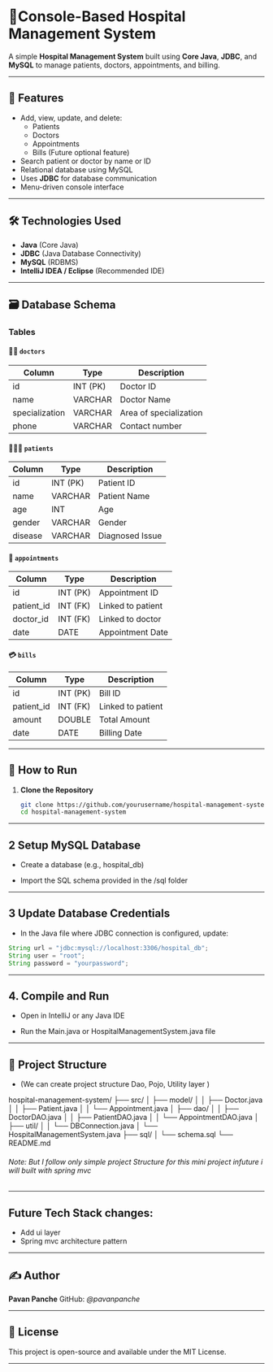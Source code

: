 
# 🏥Console-Based Hospital Management System 

A simple **Hospital Management System** built using **Core Java**, **JDBC**, and **MySQL** to manage patients, doctors, appointments, and billing.

---

## 📌 Features

- Add, view, update, and delete:
  - Patients
  - Doctors
  - Appointments
  - Bills (Future optional feature)
- Search patient or doctor by name or ID
- Relational database using MySQL
- Uses **JDBC** for database communication
- Menu-driven console interface

---

## 🛠 Technologies Used

- **Java** (Core Java)
- **JDBC** (Java Database Connectivity)
- **MySQL** (RDBMS)
- **IntelliJ IDEA / Eclipse** (Recommended IDE)

---

## 🗃 Database Schema

### Tables

#### 🧑‍⚕️ `doctors`
| Column     | Type        | Description           |
|------------|-------------|-----------------------|
| id         | INT (PK)    | Doctor ID             |
| name       | VARCHAR     | Doctor Name           |
| specialization | VARCHAR | Area of specialization|
| phone      | VARCHAR     | Contact number        |

#### 🧑‍🤝‍🧑 `patients`
| Column     | Type        | Description     |
|------------|-------------|-----------------|
| id         | INT (PK)    | Patient ID      |
| name       | VARCHAR     | Patient Name    |
| age        | INT         | Age             |
| gender     | VARCHAR     | Gender          |
| disease    | VARCHAR     | Diagnosed Issue |

#### 📅 `appointments`
| Column     | Type        | Description       |
|------------|-------------|-------------------|
| id         | INT (PK)    | Appointment ID    |
| patient_id | INT (FK)    | Linked to patient |
| doctor_id  | INT (FK)    | Linked to doctor  |
| date       | DATE        | Appointment Date  |

#### 💳 `bills`
| Column     | Type        | Description      |
|------------|-------------|------------------|
| id         | INT (PK)    | Bill ID          |
| patient_id | INT (FK)    | Linked to patient|
| amount     | DOUBLE      | Total Amount     |
| date       | DATE        | Billing Date     |

---

## 🚀 How to Run

1. **Clone the Repository**
   ```bash
   git clone https://github.com/yourusername/hospital-management-system.git
   cd hospital-management-system

   ```
---

## 2 Setup MySQL Database

- Create a database (e.g., hospital_db)

- Import the SQL schema provided in the /sql folder

---

## 3 Update Database Credentials
- In the Java file where JDBC connection is configured, update:

```java 
String url = "jdbc:mysql://localhost:3306/hospital_db";
String user = "root";
String password = "yourpassword";
```
---
## 4. Compile and Run

- Open in IntelliJ or any Java IDE

- Run the Main.java or HospitalManagementSystem.java file

---

## 📂 Project Structure
- (We can create project structure Dao, Pojo, Utility layer )

hospital-management-system/
├── src/
│   ├── model/
│   │   ├── Doctor.java
│   │   ├── Patient.java
│   │   └── Appointment.java
│   ├── dao/
│   │   ├── DoctorDAO.java
│   │   ├── PatientDAO.java
│   │   └── AppointmentDAO.java
│   ├── util/
│   │   └── DBConnection.java
│   └── HospitalManagementSystem.java
├── sql/
│   └── schema.sql
└── README.md

###### Note: But I follow only simple project Structure for this mini project infuture i will built with spring mvc

---
## Future Tech Stack changes:
- Add ui layer 
- Spring mvc architecture pattern

---

## ✍️ Author
**Pavan Panche**
GitHub: *@pavanpanche*

---

## 📜 License
This project is open-source and available under the MIT License.

---

